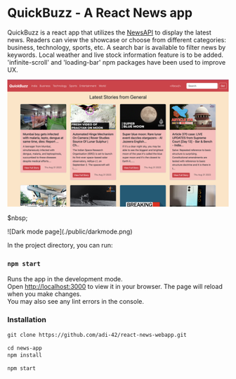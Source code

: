 # QuickBuzz - A React News app

QuickBuzz is a react app that utilizes the [NewsAPI](https://newsapi.org/) to display the latest news. Readers can view the showcase or choose from different categories: business, technology, sports, etc.
A search bar is available to filter news by keywords.
Local weather and live stock information feature is to be added.
'infinite-scroll' and 'loading-bar' npm packages have been used to improve UX.

![Landing page](./public/landingpage.png)
<p>$nbsp;</p>
![Dark mode page](./public/darkmode.png)

In the project directory, you can run:
### `npm start`
Runs the app in the development mode.\
Open [http://localhost:3000](http://localhost:3000) to view it in your browser.
The page will reload when you make changes.\
You may also see any lint errors in the console.

### Installation
```
git clone https://github.com/adi-42/react-news-webapp.git
```
```
cd news-app
npm install
```
```
npm start
```


